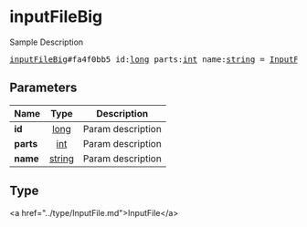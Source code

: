 # inputFileBig

Sample Description

<pre>
<a href="../constructor/inputFileBig.md">inputFileBig</a>#fa4f0bb5 id:<a href="../type/long.md">long</a> parts:<a href="../type/int.md">int</a> name:<a href="../type/string.md">string</a> = <a href="../type/InputFile.md">InputFile</a>;
</pre>

## Parameters

| Name | Type | Description |
|------|:----:|-------------|
| **id** | <a href="../type/long.md">long</a> | Param description |
| **parts** | <a href="../type/int.md">int</a> | Param description |
| **name** | <a href="../type/string.md">string</a> | Param description |

## Type

&lt;a href=&#34;../type/InputFile.md&#34;&gt;InputFile&lt;/a&gt;
